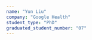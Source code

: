 ```yaml
---
name: "Yun Liu"
company: "Google Health"
student_type: "PhD"
graduated_student_number: "07"
---
```

